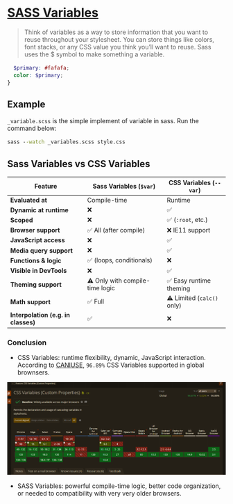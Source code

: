 # [SASS Variables](https://sass-lang.com/guide/#variables)

> Think of variables as a way to store information that you want to reuse throughout your stylesheet. You can store things like colors, font stacks, or any CSS value you think you’ll want to reuse. Sass uses the $ symbol to make something a variable.

```scss
  $primary: #fafafa;
  color: $primary;
}
```
## Example

`_variable.scss` is the simple implement of variable in sass. Run the command below:

```cmd
sass --watch _variables.scss style.css
```

## Sass Variables vs CSS Variables

| Feature                             | **Sass Variables** (`$var`)     | **CSS Variables** (`--var`) |
| ----------------------------------- | ------------------------------- | --------------------------- |
| **Evaluated at**                    | Compile-time                    | Runtime                     |
| **Dynamic at runtime**              | ❌                              | ✅                          |
| **Scoped**                          | ❌                              | ✅ (`:root`, etc.)          |
| **Browser support**                 | ✅ All (after compile)          | ❌ IE11 support             |
| **JavaScript access**               | ❌                              | ✅                          |
| **Media query support**             | ❌                              | ✅                          |
| **Functions & logic**               | ✅ (loops, conditionals)        | ❌                          |
| **Visible in DevTools**             | ❌                              | ✅                          |
| **Theming support**                 | ⚠️ Only with compile-time logic | ✅ Easy runtime theming     |
| **Math support**                    | ✅ Full                         | ⚠️ Limited (`calc()` only)  |
| **Interpolation (e.g. in classes)** | ✅                              | ❌                          |

### Conclusion

- CSS Variables:  runtime flexibility, dynamic, JavaScript interaction. According to [CANIUSE](https://caniuse.com/css-variables), `96.89%` CSS Variables supported in global brownsers.

![CSS Variable in caniuse 2025](CSSVariable(Caniuse).png)

- SASS Variables: powerful compile-time logic, better code organization, or needed to compatibility with very very older browsers.
